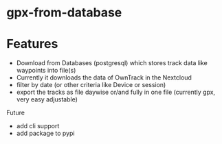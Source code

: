 # gpx-from-database

# Features

* Download from Databases (postgresql) which stores track data like waypoints into file(s)
* Currently it downloads the data of OwnTrack in the Nextcloud
* filter by date (or other criteria like Device or session)
* export the tracks as file daywise or/and fully in one file (currently gpx, very easy adjustable)

Future

* add cli support
* add package to pypi
